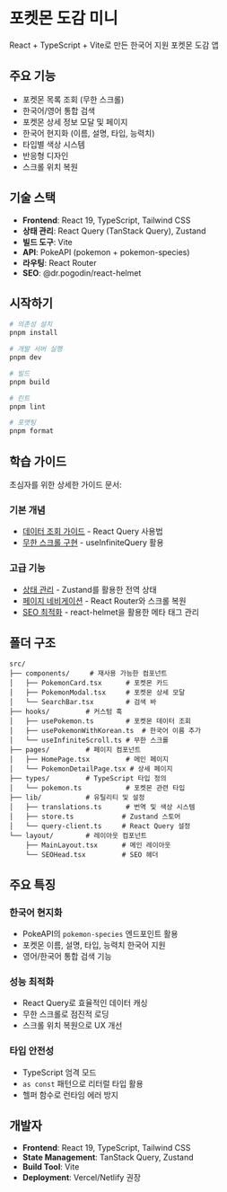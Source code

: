# 포켓몬 도감 미니

React + TypeScript + Vite로 만든 한국어 지원 포켓몬 도감 앱

## 주요 기능

- 포켓몬 목록 조회 (무한 스크롤)
- 한국어/영어 통합 검색
- 포켓몬 상세 정보 모달 및 페이지
- 한국어 현지화 (이름, 설명, 타입, 능력치)
- 타입별 색상 시스템
- 반응형 디자인
- 스크롤 위치 복원

## 기술 스택

- **Frontend**: React 19, TypeScript, Tailwind CSS
- **상태 관리**: React Query (TanStack Query), Zustand
- **빌드 도구**: Vite
- **API**: PokeAPI (pokemon + pokemon-species)
- **라우팅**: React Router
- **SEO**: @dr.pogodin/react-helmet

## 시작하기

```bash
# 의존성 설치
pnpm install

# 개발 서버 실행
pnpm dev

# 빌드
pnpm build

# 린트
pnpm lint

# 포맷팅
pnpm format
```

## 학습 가이드

초심자를 위한 상세한 가이드 문서:

### 기본 개념

- [데이터 조회 가이드](./docs/data-fetching.md) - React Query 사용법
- [무한 스크롤 구현](./docs/infinite-scroll.md) - useInfiniteQuery 활용

### 고급 기능

- [상태 관리](./docs/zustand-beginner-guide.md) - Zustand를 활용한 전역 상태
- [페이지 네비게이션](./docs/page-navigation-guide.md) - React Router와 스크롤 복원
- [SEO 최적화](./docs/seo-guide.md) - react-helmet을 활용한 메타 태그 관리

## 폴더 구조

```
src/
├── components/     # 재사용 가능한 컴포넌트
│   ├── PokemonCard.tsx      # 포켓몬 카드
│   ├── PokemonModal.tsx     # 포켓몬 상세 모달
│   └── SearchBar.tsx        # 검색 바
├── hooks/         # 커스텀 훅
│   ├── usePokemon.ts        # 포켓몬 데이터 조회
│   ├── usePokemonWithKorean.ts  # 한국어 이름 추가
│   └── useInfiniteScroll.ts # 무한 스크롤
├── pages/         # 페이지 컴포넌트
│   ├── HomePage.tsx         # 메인 페이지
│   └── PokemonDetailPage.tsx # 상세 페이지
├── types/         # TypeScript 타입 정의
│   └── pokemon.ts           # 포켓몬 관련 타입
├── lib/           # 유틸리티 및 설정
│   ├── translations.ts      # 번역 및 색상 시스템
│   ├── store.ts            # Zustand 스토어
│   └── query-client.ts     # React Query 설정
└── layout/        # 레이아웃 컴포넌트
    ├── MainLayout.tsx      # 메인 레이아웃
    └── SEOHead.tsx         # SEO 헤더
```

## 주요 특징

### 한국어 현지화

- PokeAPI의 `pokemon-species` 엔드포인트 활용
- 포켓몬 이름, 설명, 타입, 능력치 한국어 지원
- 영어/한국어 통합 검색 기능

### 성능 최적화

- React Query로 효율적인 데이터 캐싱
- 무한 스크롤로 점진적 로딩
- 스크롤 위치 복원으로 UX 개선

### 타입 안전성

- TypeScript 엄격 모드
- `as const` 패턴으로 리터럴 타입 활용
- 헬퍼 함수로 런타임 에러 방지

## 개발자

- **Frontend**: React 19, TypeScript, Tailwind CSS
- **State Management**: TanStack Query, Zustand
- **Build Tool**: Vite
- **Deployment**: Vercel/Netlify 권장

